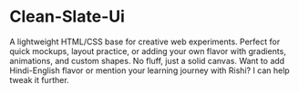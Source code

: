 # Clean-Slate-Ui
 A lightweight HTML/CSS base for creative web experiments. Perfect for quick mockups, layout practice, or adding your own flavor with gradients, animations, and custom shapes. No fluff, just a solid canvas.  Want to add Hindi-English flavor or mention your learning journey with Rishi? I can help tweak it further.
